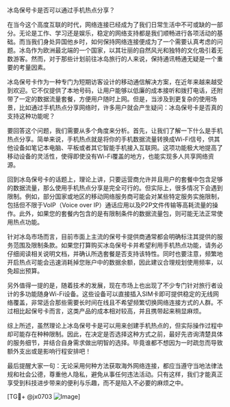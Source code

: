冰岛保号卡是否可以通过手机热点分享？

在当今这个高度互联的时代，网络连接已经成为了我们日常生活中不可或缺的一部分。无论是工作、学习还是娱乐，稳定的网络支持都是我们顺畅进行各项活动的基础。而当我们身处异国他乡时，如何保持网络连接便成为了一个需要认真考虑的问题。冰岛作为欧洲最北端的一个国家，以其壮丽的自然风光和独特的文化吸引着无数游客。然而，对于那些计划前往冰岛旅行的人来说，保持通讯畅通无疑是一个重要的考量因素。

冰岛保号卡作为一种专门为短期访客设计的移动通信解决方案，在近年来越来越受到欢迎。它不仅提供了本地号码，让用户能够以低廉的成本接听和拨打电话，还附带了一定的数据流量套餐，方便用户随时上网。但是，当涉及到更复杂的使用场景，比如通过手机热点分享网络时，许多用户就会产生疑问：冰岛保号卡是否真的支持这种功能呢？

要回答这个问题，我们需要从多个角度来分析。首先，让我们了解一下什么是手机热点分享。简单来说，手机热点就是将你的手机数据流量转换成Wi-Fi信号，供其他设备如笔记本电脑、平板或者其它智能手机接入互联网。这项功能极大地提高了移动设备的灵活性，使得即使没有Wi-Fi覆盖的地方，也能实现多人共享网络资源。

回到冰岛保号卡的话题上，理论上讲，只要运营商允许并且用户的套餐中包含足够的数据流量，那么使用手机热点分享是完全可行的。但实际上，很多情况下会遇到限制。例如，部分国家或地区的移动网络服务商可能会对某些特定服务实施限制，包括但不限于VoIP（Voice over IP）通话应用以及P2P文件传输等高耗流量的操作。此外，如果您的套餐内包含的是有限制条件的数据流量包，则可能无法正常使用热点功能。

针对冰岛市场而言，目前市面上主流的保号卡提供商通常都会明确标注其提供的服务范围及限制条款。如果您打算购买冰岛保号卡并希望利用手机热点功能，请务必仔细阅读相关说明文档，并确认所选套餐是否支持该特性。同时也要注意，频繁地开启热点可能会迅速消耗掉您账户中的数据余额，因此建议合理规划使用频率，以免超出预算。

另外值得一提的是，随着技术的发展，现在市场上也出现了不少专门针对旅行者设计的多功能随身Wi-Fi设备。这些设备可以直接插入SIM卡即可提供稳定的无线网络覆盖，非常适合那些需要长时间在线且不希望频繁切换网络连接方式的人群。不过相比起保号卡而言，这类产品的成本相对较高，并且携带起来稍显麻烦。

综上所述，虽然理论上冰岛保号卡是可以用来创建手机热点的，但实际操作过程中却可能存在种种限制。因此，在决定是否选择这种方式之前，最好先咨询清楚具体的服务细节，并结合自身需求做出明智的选择。毕竟谁都不想因为一时疏忽而导致额外支出或是影响行程安排吧！

最后提醒大家一句：无论采用何种方法获取海外网络连接，都应当遵守当地法律法规和社会公德，尊重他人隐私，避免从事任何违法活动。只有这样，我们才能真正享受到科技进步带来的便利与乐趣，而不是陷入不必要的麻烦之中。

[TG💪+ @jx0703 ![Image](https://github.com/user-attachments/assets/dbca1d08-cadb-493c-b0ec-ad6f7a83f270)]